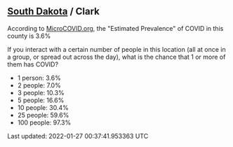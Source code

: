 
## [South Dakota](/united-states/south-dakota) / Clark

According to [MicroCOVID.org](http://microcovid.org),
the "Estimated Prevalence" of COVID in this county is 3.6%

If you interact with a certain number of people in this location
(all at once in a group, or spread out across the day), what is the chance that
1 or more of them has COVID?

- 1 person: 3.6%
- 2 people: 7.0%
- 3 people: 10.3%
- 5 people: 16.6%
- 10 people: 30.4%
- 25 people: 59.6%
- 100 people: 97.3%

Last updated: 2022-01-27 00:37:41.953363 UTC
